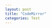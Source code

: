 ```yaml
---
layout: post
title: "CodeMirror"
categories: Test
---
```

<textarea id="txt" style="display: none">
    <!DOCYTPE html>
    <html lang="en">
    <head>
        <title>test</title>
    </head>
    <body onload="main()">
        <canvas id="test" width="400" height=“400” style="border:1px solid black">
            Please use a browser thats supports "canvas".
        </canvas>
    </body>
    </html>
</textarea>

<div id="tt"></div>

<script>
    var text=document.getElementById("txt").innerHTML;
    text=text.replace(/(^|\n)    /g,"$1").replace(/&lt;/g,"<").replace(/&gt;/g,">");

    CodeMirror(document.getElementById("tt"),{
        value: text,
        lineNumbers: true,
        mode: "htmlmixed"
    });
</script>
